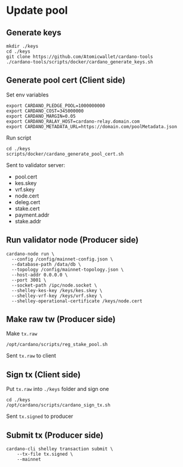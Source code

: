 # Update pool 

## Generate keys

```
mkdir ./keys
cd ./keys
git clone https://github.com/Atomicwallet/cardano-tools
./cardano-tools/scripts/docker/cardano_generate_keys.sh
```

## Generate pool cert (Client side)
Set env variables
```
export CARDANO_PLEDGE_POOL=1000000000
export CARDANO_COST=345000000
export CARDANO_MARGIN=0.05
export CARDANO_RALAY_HOST=cardano-relay.domain.com
export CARDANO_METADATA_URL=https://domain.com/poolMetadata.json
```
Run script
```
cd ./keys
scripts/docker/cardano_generate_pool_cert.sh
```

Sent to validator server:
- pool.cert
- kes.skey
- vrf.skey
- node.cert
- deleg.cert
- stake.cert 
- payment.addr
- stake.addr

## Run validator node (Producer side)

```
cardano-node run \
  --config /config/mainnet-config.json \
  --database-path /data/db \
  --topology /config/mainnet-topology.json \
  --host-addr 0.0.0.0 \
  --port 3001 \
  --socket-path /ipc/node.socket \
  --shelley-kes-key /keys/kes.skey \
  --shelley-vrf-key /keys/vrf.skey \
  --shelley-operational-certificate /keys/node.cert
```

## Make raw tw (Producer side)

Make `tx.raw`
```
/opt/cardano/scripts/reg_stake_pool.sh
```

Sent `tx.raw` to client

## Sign tx (Client side)

Put `tx.raw` into `./keys` folder and sign one

```
cd ./keys
/opt/cardano/scripts/cardano_sign_tx.sh
```

Sent `tx.signed` to producer

## Submit tx (Producer side)

```
cardano-cli shelley transaction submit \
    --tx-file tx.signed \
    --mainnet
```